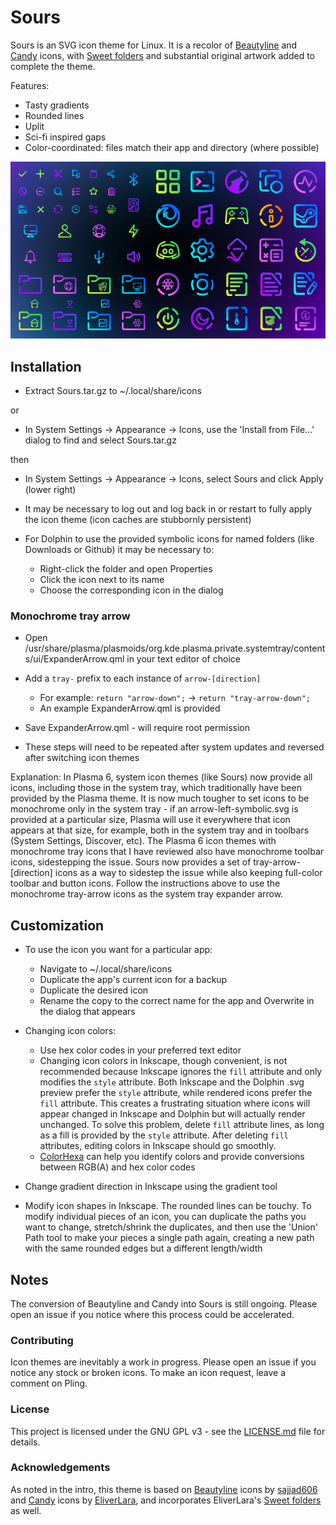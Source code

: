 # Sours
Sours is an SVG icon theme for Linux. It is a recolor of [Beautyline](https://store.kde.org/p/1425426) and [Candy](https://github.com/EliverLara/candy-icons) icons, with [Sweet folders](https://github.com/EliverLara/Sweet-folders) and substantial original artwork added to complete the theme.

Features:

- Tasty gradients
- Rounded lines
- Uplit
- Sci-fi inspired gaps
- Color-coordinated: files match their app and directory (where possible)

![Preview image for the Sours icon theme](preview/image-3.png)

## Installation
- Extract Sours.tar.gz to ~/.local/share/icons

or

- In System Settings -> Appearance -> Icons, use the 'Install from File...' dialog to find and select Sours.tar.gz

then

- In System Settings -> Appearance -> Icons, select Sours and click Apply (lower right)
- It may be necessary to log out and log back in or restart to fully apply the icon theme (icon caches are stubbornly persistent)

- For Dolphin to use the provided symbolic icons for named folders (like Downloads or Github) it may be necessary to:
    - Right-click the folder and open Properties
    - Click the icon next to its name
    - Choose the corresponding icon in the dialog

### Monochrome tray arrow
- Open /usr/share/plasma/plasmoids/org.kde.plasma.private.systemtray/contents/ui/ExpanderArrow.qml in your text editor of choice

- Add a `tray-` prefix to each instance of `arrow-[direction]`
    - For example: `return "arrow-down";` -> `return "tray-arrow-down";`
    - An example ExpanderArrow.qml is provided

- Save ExpanderArrow.qml - will require root permission

- These steps will need to be repeated after system updates and reversed after switching icon themes

Explanation: In Plasma 6, system icon themes (like Sours) now provide all icons, including those in the system tray, which traditionally have been provided by the Plasma theme. It is now much tougher to set icons to be monochrome only in the system tray - if an arrow-left-symbolic.svg is provided at a particular size, Plasma will use it everywhere that icon appears at that size, for example, both in the system tray and in toolbars (System Settings, Discover, etc). The Plasma 6 icon themes with monochrome tray icons that I have reviewed also have monochrome toolbar icons, sidestepping the issue. Sours now provides a set of tray-arrow-[direction] icons as a way to sidestep the issue while also keeping full-color toolbar and button icons. Follow the instructions above to use the monochrome tray-arrow icons as the system tray expander arrow.

## Customization
- To use the icon you want for a particular app:
    - Navigate to ~/.local/share/icons
    - Duplicate the app's current icon for a backup
    - Duplicate the desired icon
    - Rename the copy to the correct name for the app and Overwrite in the dialog that appears

- Changing icon colors:
    - Use hex color codes in your preferred text editor
    - Changing icon colors in Inkscape, though convenient, is not recommended because Inkscape ignores the `fill` attribute and only modifies the `style` attribute. Both Inkscape and the Dolphin .svg preview prefer the `style` attribute, while rendered icons prefer the `fill` attribute. This creates a frustrating situation where icons will appear changed in Inkscape and Dolphin but will actually render unchanged. To solve this problem, delete `fill` attribute lines, as long as a fill is provided by the `style` attribute. After deleting `fill` attributes, editing colors in Inkscape should go smoothly.
    - [ColorHexa](https://www.colorhexa.com/) can help you identify colors and provide conversions between RGB(A) and hex color codes

- Change gradient direction in Inkscape using the gradient tool

- Modify icon shapes in Inkscape. The rounded lines can be touchy. To modify individual pieces of an icon, you can duplicate the paths you want to change, stretch/shrink the duplicates, and then use the 'Union' Path tool to make your pieces a single path again, creating a new path with the same rounded edges but a different length/width

## Notes
The conversion of Beautyline and Candy into Sours is still ongoing. Please open an issue if you notice where this process could be accelerated.

### Contributing
Icon themes are inevitably a work in progress. Please open an issue if you notice any stock or broken icons. To make an icon request, leave a comment on Pling.

### License

This project is licensed under the GNU GPL v3 - see the [LICENSE.md](LICENSE.md) file for details.

### Acknowledgements
As noted in the intro, this theme is based on [Beautyline](https://store.kde.org/p/1425426) icons by [sajjad606](https://store.kde.org/u/sajjad606) and [Candy](https://github.com/EliverLara/candy-icons) icons by [EliverLara](https://github.com/EliverLara), and incorporates EliverLara's [Sweet folders](https://github.com/EliverLara/Sweet-folders) as well.

